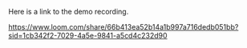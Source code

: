 Here is a link to the demo recording.

https://www.loom.com/share/66b413ea52b14a1b997a716dedb051bb?sid=1cb342f2-7029-4a5e-9841-a5cd4c232d90